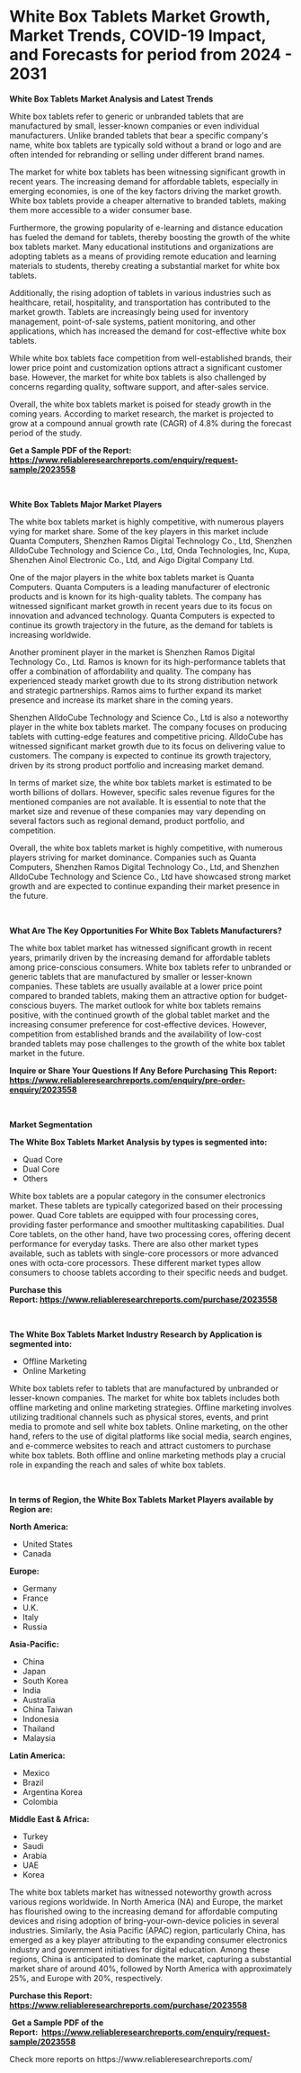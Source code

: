 <p><h1>White Box Tablets Market Growth, Market Trends, COVID-19 Impact, and Forecasts for period from 2024 - 2031</h1></p><p><strong>White Box Tablets Market Analysis and Latest Trends</strong></p>
<p><p>White box tablets refer to generic or unbranded tablets that are manufactured by small, lesser-known companies or even individual manufacturers. Unlike branded tablets that bear a specific company's name, white box tablets are typically sold without a brand or logo and are often intended for rebranding or selling under different brand names.</p><p>The market for white box tablets has been witnessing significant growth in recent years. The increasing demand for affordable tablets, especially in emerging economies, is one of the key factors driving the market growth. White box tablets provide a cheaper alternative to branded tablets, making them more accessible to a wider consumer base.</p><p>Furthermore, the growing popularity of e-learning and distance education has fueled the demand for tablets, thereby boosting the growth of the white box tablets market. Many educational institutions and organizations are adopting tablets as a means of providing remote education and learning materials to students, thereby creating a substantial market for white box tablets.</p><p>Additionally, the rising adoption of tablets in various industries such as healthcare, retail, hospitality, and transportation has contributed to the market growth. Tablets are increasingly being used for inventory management, point-of-sale systems, patient monitoring, and other applications, which has increased the demand for cost-effective white box tablets.</p><p>While white box tablets face competition from well-established brands, their lower price point and customization options attract a significant customer base. However, the market for white box tablets is also challenged by concerns regarding quality, software support, and after-sales service.</p><p>Overall, the white box tablets market is poised for steady growth in the coming years. According to market research, the market is projected to grow at a compound annual growth rate (CAGR) of 4.8% during the forecast period of the study.</p></p>
<p><strong>Get a Sample PDF of the Report:&nbsp; <a href="https://www.reliableresearchreports.com/enquiry/request-sample/2023558">https://www.reliableresearchreports.com/enquiry/request-sample/2023558</a></strong></p>
<p>&nbsp;</p>
<p><strong>White Box Tablets Major Market Players</strong></p>
<p><p>The white box tablets market is highly competitive, with numerous players vying for market share. Some of the key players in this market include Quanta Computers, Shenzhen Ramos Digital Technology Co., Ltd, Shenzhen AlldoCube Technology and Science Co., Ltd, Onda Technologies, Inc, Kupa, Shenzhen Ainol Electronic Co., Ltd, and Aigo Digital Company Ltd.</p><p>One of the major players in the white box tablets market is Quanta Computers. Quanta Computers is a leading manufacturer of electronic products and is known for its high-quality tablets. The company has witnessed significant market growth in recent years due to its focus on innovation and advanced technology. Quanta Computers is expected to continue its growth trajectory in the future, as the demand for tablets is increasing worldwide.</p><p>Another prominent player in the market is Shenzhen Ramos Digital Technology Co., Ltd. Ramos is known for its high-performance tablets that offer a combination of affordability and quality. The company has experienced steady market growth due to its strong distribution network and strategic partnerships. Ramos aims to further expand its market presence and increase its market share in the coming years.</p><p>Shenzhen AlldoCube Technology and Science Co., Ltd is also a noteworthy player in the white box tablets market. The company focuses on producing tablets with cutting-edge features and competitive pricing. AlldoCube has witnessed significant market growth due to its focus on delivering value to customers. The company is expected to continue its growth trajectory, driven by its strong product portfolio and increasing market demand.</p><p>In terms of market size, the white box tablets market is estimated to be worth billions of dollars. However, specific sales revenue figures for the mentioned companies are not available. It is essential to note that the market size and revenue of these companies may vary depending on several factors such as regional demand, product portfolio, and competition.</p><p>Overall, the white box tablets market is highly competitive, with numerous players striving for market dominance. Companies such as Quanta Computers, Shenzhen Ramos Digital Technology Co., Ltd, and Shenzhen AlldoCube Technology and Science Co., Ltd have showcased strong market growth and are expected to continue expanding their market presence in the future.</p></p>
<p>&nbsp;</p>
<p><strong>What Are The Key Opportunities For White Box Tablets Manufacturers?</strong></p>
<p><p>The white box tablet market has witnessed significant growth in recent years, primarily driven by the increasing demand for affordable tablets among price-conscious consumers. White box tablets refer to unbranded or generic tablets that are manufactured by smaller or lesser-known companies. These tablets are usually available at a lower price point compared to branded tablets, making them an attractive option for budget-conscious buyers. The market outlook for white box tablets remains positive, with the continued growth of the global tablet market and the increasing consumer preference for cost-effective devices. However, competition from established brands and the availability of low-cost branded tablets may pose challenges to the growth of the white box tablet market in the future.</p></p>
<p><strong>Inquire or Share Your Questions If Any Before Purchasing This Report: <a href="https://www.reliableresearchreports.com/enquiry/pre-order-enquiry/2023558">https://www.reliableresearchreports.com/enquiry/pre-order-enquiry/2023558</a></strong></p>
<p>&nbsp;</p>
<p><strong>Market Segmentation</strong></p>
<p><strong>The White Box Tablets Market Analysis by types is segmented into:</strong></p>
<p><ul><li>Quad Core</li><li>Dual Core</li><li>Others</li></ul></p>
<p><p>White box tablets are a popular category in the consumer electronics market. These tablets are typically categorized based on their processing power. Quad Core tablets are equipped with four processing cores, providing faster performance and smoother multitasking capabilities. Dual Core tablets, on the other hand, have two processing cores, offering decent performance for everyday tasks. There are also other market types available, such as tablets with single-core processors or more advanced ones with octa-core processors. These different market types allow consumers to choose tablets according to their specific needs and budget.</p></p>
<p><strong>Purchase this Report:&nbsp;<a href="https://www.reliableresearchreports.com/purchase/2023558">https://www.reliableresearchreports.com/purchase/2023558</a></strong></p>
<p>&nbsp;</p>
<p><strong>The White Box Tablets Market Industry Research by Application is segmented into:</strong></p>
<p><ul><li>Offline Marketing</li><li>Online Marketing</li></ul></p>
<p><p>White box tablets refer to tablets that are manufactured by unbranded or lesser-known companies. The market for white box tablets includes both offline marketing and online marketing strategies. Offline marketing involves utilizing traditional channels such as physical stores, events, and print media to promote and sell white box tablets. Online marketing, on the other hand, refers to the use of digital platforms like social media, search engines, and e-commerce websites to reach and attract customers to purchase white box tablets. Both offline and online marketing methods play a crucial role in expanding the reach and sales of white box tablets.</p></p>
<p>&nbsp;</p>
<p><strong>In terms of Region, the White Box Tablets Market Players available by Region are:</strong></p>
<p>
    <p> <strong> North America: </strong>
        <ul>
            <li>United States</li>
            <li>Canada</li>
        </ul>
        </p> 
    <p> <strong> Europe: </strong>
        <ul>
            <li>Germany</li>
            <li>France</li>
            <li>U.K.</li>
            <li>Italy</li>
            <li>Russia</li>
        </ul>
        </p> 
    <p> <strong> Asia-Pacific: </strong>
        <ul>
            <li>China</li>
            <li>Japan</li>
            <li>South Korea</li>
            <li>India</li>
            <li>Australia</li>
            <li>China Taiwan</li>
            <li>Indonesia</li>
            <li>Thailand</li>
            <li>Malaysia</li>
        </ul>
        </p> 
    <p> <strong> Latin America: </strong>
        <ul>
            <li>Mexico</li>
            <li>Brazil</li>
            <li>Argentina Korea</li>
            <li>Colombia</li>
        </ul>
        </p> 
    <p> <strong> Middle East & Africa: </strong>
        <ul>
            <li>Turkey</li>
            <li>Saudi</li>
            <li>Arabia</li>
            <li>UAE</li>
            <li>Korea</li>
        </ul>
    </p>
    </p>
<p><p>The white box tablets market has witnessed noteworthy growth across various regions worldwide. In North America (NA) and Europe, the market has flourished owing to the increasing demand for affordable computing devices and rising adoption of bring-your-own-device policies in several industries. Similarly, the Asia Pacific (APAC) region, particularly China, has emerged as a key player attributing to the expanding consumer electronics industry and government initiatives for digital education. Among these regions, China is anticipated to dominate the market, capturing a substantial market share of around 40%, followed by North America with approximately 25%, and Europe with 20%, respectively.</p></p>
<p><strong>Purchase this Report: <a href="https://www.reliableresearchreports.com/purchase/2023558">https://www.reliableresearchreports.com/purchase/2023558</a></strong></p>
<p>&nbsp;<strong>Get a Sample PDF of the Report:&nbsp;&nbsp;<a href="https://www.reliableresearchreports.com/enquiry/request-sample/2023558">https://www.reliableresearchreports.com/enquiry/request-sample/2023558</a></strong></p>
<p><strong></strong></p>
<p>Check more reports on https://www.reliableresearchreports.com/</p>